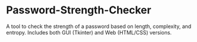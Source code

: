 # Password-Strength-Checker
A tool to check the strength of a password based on length, complexity, and entropy. Includes both GUI (Tkinter) and Web (HTML/CSS) versions.
